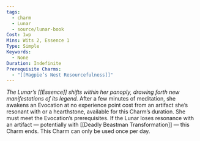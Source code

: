 ```yaml
---
tags:
  - charm
  - Lunar
  - source/lunar-book
Cost: 1wp
Mins: Wits 2, Essence 1
Type: Simple
Keywords:
  - None
Duration: Indefinite
Prerequisite Charms:
  - "[[Magpie’s Nest Resourcefulness]]"
---
```

*The Lunar’s [[Essence]] shifts within her panoply, drawing forth new manifestations of its legend.*
After a few minutes of meditation, she awakens an Evocation at no experience point cost from an artifact she’s resonant with or a hearthstone, available for this Charm’s duration. She must meet the Evocation’s prerequisites. If the Lunar loses resonance with an artifact — potentially with [[Deadly Beastman Transformation]] — this Charm ends. This Charm can only be used once per day.